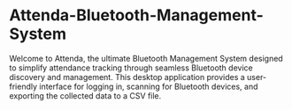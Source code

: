 # Attenda-Bluetooth-Management-System
Welcome to Attenda, the ultimate Bluetooth Management System designed to simplify attendance tracking through seamless Bluetooth device discovery and management. This desktop application provides a user-friendly interface for logging in, scanning for Bluetooth devices, and exporting the collected data to a CSV file.
